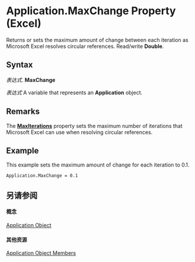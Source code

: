 
# Application.MaxChange Property (Excel)

Returns or sets the maximum amount of change between each iteration as Microsoft Excel resolves circular references. Read/write  **Double**.


## Syntax

 _表达式_. **MaxChange**

 _表达式_ A variable that represents an **Application** object.


## Remarks

The  **[MaxIterations](83f12597-9186-e415-a22b-9e028bd95169.md)** property sets the maximum number of iterations that Microsoft Excel can use when resolving circular references.


## Example

This example sets the maximum amount of change for each iteration to 0.1.


```
Application.MaxChange = 0.1
```


## 另请参阅


#### 概念


[Application Object](19b73597-5cf9-4f56-8227-b5211f657f6f.md)
#### 其他资源


[Application Object Members](http://msdn.microsoft.com/library/4cb9ca42-8d07-cc9c-2d80-4eb9a5921e1e%28Office.15%29.aspx)